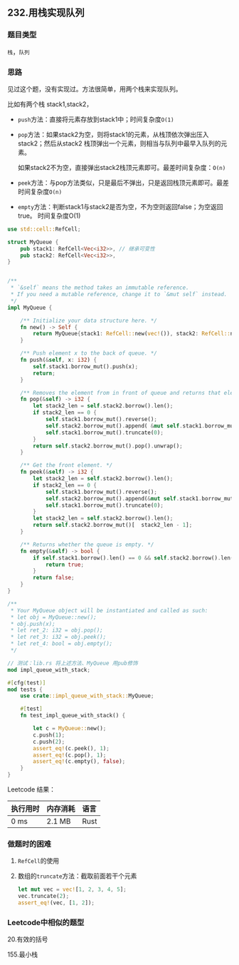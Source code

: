## 232.用栈实现队列

### 题目类型

`栈`，`队列`

### 思路

见过这个题，没有实现过。方法很简单，用两个栈来实现队列。

比如有两个栈 stack1,stack2，

- `push`方法：直接将元素存放到stack1中；时间复杂度`O(1)`

- `pop`方法：如果stack2为空，则将stack1的元素，从栈顶依次弹出压入stack2；然后从stack2 栈顶弹出一个元素，则相当与队列中最早入队列的元素。

  如果stack2不为空，直接弹出stack2栈顶元素即可。最差时间复杂度：`O(n)`

- `peek`方法：与pop方法类似，只是最后不弹出，只是返回栈顶元素即可。最差时间复杂度`O(n)`

- `empty`方法：判断stack1与stack2是否为空，不为空则返回false；为空返回true。 时间复杂度O(1)

```rust
use std::cell::RefCell;

struct MyQueue {
    pub stack1: RefCell<Vec<i32>>, // 继承可变性
    pub stack2: RefCell<Vec<i32>>,
}


/**
 * `&self` means the method takes an immutable reference.
 * If you need a mutable reference, change it to `&mut self` instead.
 */
impl MyQueue {

    /** Initialize your data structure here. */
    fn new() -> Self {
        return MyQueue{stack1: RefCell::new(vec!()), stack2: RefCell::new(vec!())};
    }

    /** Push element x to the back of queue. */
    fn push(&self, x: i32) {
        self.stack1.borrow_mut().push(x);
        return;
    }

    /** Removes the element from in front of queue and returns that element. */
    fn pop(&self) -> i32 {
        let stack2_len = self.stack2.borrow().len();
        if stack2_len == 0 {
            self.stack1.borrow_mut().reverse();
            self.stack2.borrow_mut().append( &mut self.stack1.borrow_mut());
            self.stack1.borrow_mut().truncate(0);
        }
        return self.stack2.borrow_mut().pop().unwrap();
    }

    /** Get the front element. */
    fn peek(&self) -> i32 {
        let stack2_len = self.stack2.borrow().len();
        if stack2_len == 0 {
            self.stack1.borrow_mut().reverse();
            self.stack2.borrow_mut().append(&mut self.stack1.borrow_mut());
            self.stack1.borrow_mut().truncate(0);
        }
        let stack2_len = self.stack2.borrow().len();
        return self.stack2.borrow_mut()[  stack2_len - 1];
    }

    /** Returns whether the queue is empty. */
    fn empty(&self) -> bool {
        if self.stack1.borrow().len() == 0 && self.stack2.borrow().len() == 0{
            return true;
        }
        return false;
    }
}

/**
 * Your MyQueue object will be instantiated and called as such:
 * let obj = MyQueue::new();
 * obj.push(x);
 * let ret_2: i32 = obj.pop();
 * let ret_3: i32 = obj.peek();
 * let ret_4: bool = obj.empty();
 */
```



```rust
// 测试：lib.rs 将上述方法、MyQueue 用pub修饰
mod impl_queue_with_stack;

#[cfg(test)]
mod tests {
    use crate::impl_queue_with_stack::MyQueue;

    #[test]
    fn test_impl_queue_with_stack() {

        let c = MyQueue::new();
        c.push(1);
        c.push(2);
        assert_eq!(c.peek(), 1);
        assert_eq!(c.pop(), 1);
        assert_eq!(c.empty(), false);
    }
}
```

Leetcode 结果：

| 执行用时 | 内存消耗 | 语言 |
| :------- | :------- | :--- |
| 0 ms     | 2.1 MB   | Rust |

### 做题时的困难

1. `RefCell`的使用

2. 数组的`truncate`方法：截取前面若干个元素

   ```rust
   let mut vec = vec![1, 2, 3, 4, 5];
   vec.truncate(2);
   assert_eq!(vec, [1, 2]);
   ```

### Leetcode中相似的题型

20.有效的括号

155.最小栈



